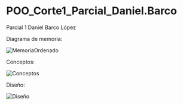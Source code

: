 # POO_Corte1_Parcial_Daniel.Barco
Parcial 1 Daniel Barco López

Diagrama de memoria:

![MemoriaOrdenado](https://user-images.githubusercontent.com/78450705/110183411-cbc69b80-7ddc-11eb-9aa3-9c4368e8e3a6.jpg)

Conceptos:

![Conceptos](https://user-images.githubusercontent.com/78450705/110183304-94f08580-7ddc-11eb-8df4-4f56825c35a6.png)

Diseño:

![Diseño](https://user-images.githubusercontent.com/78450705/110188306-3251b680-7de9-11eb-999a-92f5e842ac71.png)
